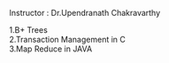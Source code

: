 Instructor : Dr.Upendranath Chakravarthy  

  
  1.B+ Trees  
  2.Transaction Management in C   
  3.Map Reduce in JAVA  
  
